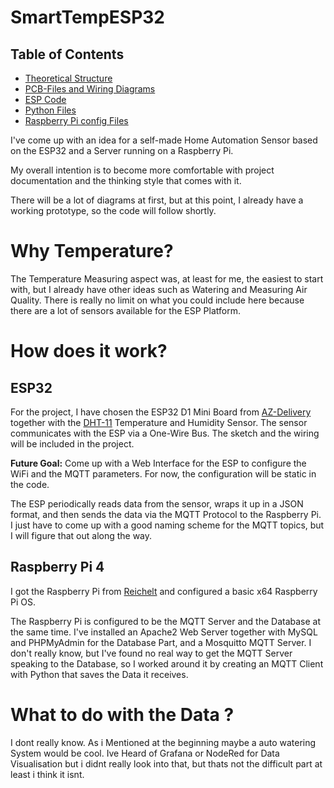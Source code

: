 # SmartTempESP32

## Table of Contents

- [Theoretical Structure](Diagrams/)
- [PCB-Files and Wiring Diagrams](PCB-Files/)
- [ESP Code](ESP32_code/)
- [Python Files](Python_code/)
- [Raspberry Pi config Files](RaspberryPi_config-Files/)

I've come up with an idea for a self-made Home Automation Sensor based on the ESP32 and a Server running on a Raspberry Pi.

My overall intention is to become more comfortable with project documentation and the thinking style that comes with it.

There will be a lot of diagrams at first, but at this point, I already have a working prototype, so the code will follow shortly.

# Why Temperature?

The Temperature Measuring aspect was, at least for me, the easiest to start with, but I already have other ideas such as Watering and Measuring Air Quality. There is really no limit on what you could include here because there are a lot of sensors available for the ESP Platform.

# How does it work?

## ESP32

For the project, I have chosen the ESP32 D1 Mini Board from [AZ-Delivery](https://www.az-delivery.de/products/d1-mini) together with the [DHT-11](https://www.az-delivery.de/products/5-x-dht11-temperatursensor) Temperature and Humidity Sensor. The sensor communicates with the ESP via a One-Wire Bus. The sketch and the wiring will be included in the project.

**Future Goal:** Come up with a Web Interface for the ESP to configure the WiFi and the MQTT parameters. For now, the configuration will be static in the code.

The ESP periodically reads data from the sensor, wraps it up in a JSON format, and then sends the data via the MQTT Protocol to the Raspberry Pi. I just have to come up with a good naming scheme for the MQTT topics, but I will figure that out along the way.

## Raspberry Pi 4

I got the Raspberry Pi from [Reichelt](https://www.reichelt.de/raspberry-pi-4-b-4x-1-5-ghz-4-gb-ram-wlan-bt-rasp-pi-4-b-4gb-p259920.html) and configured a basic x64 Raspberry Pi OS.

The Raspberry Pi is configured to be the MQTT Server and the Database at the same time. I've installed an Apache2 Web Server together with MySQL and PHPMyAdmin for the Database Part, and a Mosquitto MQTT Server. I don't really know, but I've found no real way to get the MQTT Server speaking to the Database, so I worked around it by creating an MQTT Client with Python that saves the Data it receives.

# What to do with the Data ?
I dont really know. As i Mentioned at the beginning maybe a auto watering System would be cool. Ive Heard of Grafana or NodeRed for Data Visualisation but i didnt really look into that, but thats not the difficult part at least i think it isnt.
